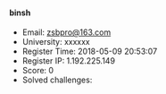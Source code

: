 #### binsh  

* Email: zsbpro@163.com  
* University: xxxxxx  
* Register Time: 2018-05-09 20:53:07  
* Register IP: 1.192.225.149  
* Score: 0  
* Solved challenges: 
